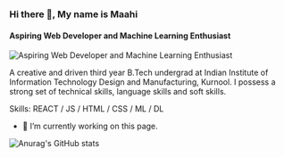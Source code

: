 ### Hi there 👋, My name is Maahi
#### Aspiring Web Developer and Machine Learning Enthusiast
![Aspiring Web Developer and Machine Learning Enthusiast](https://user-images.githubusercontent.com/48784001/203785020-2b4826c1-7ddb-4de8-b65b-ebf6e04c5290.jpeg)

A creative and driven third year B.Tech undergrad at Indian Institute of Information Technology Design and Manufacturing, Kurnool. I possess a strong set of technical skills, language skills and soft skills.

Skills: REACT / JS / HTML / CSS / ML / DL

- 🔭 I’m currently working on this page. 

![Anurag's GitHub stats](https://github-readme-stats.vercel.app/api?username=MaahiKhazi&theme=monokai&show_icons=true)
